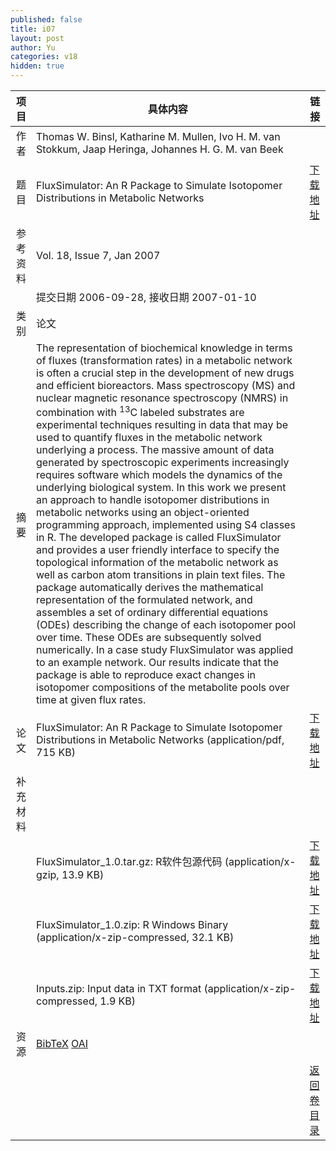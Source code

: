 ```yaml
---
published: false
title: i07
layout: post
author: Yu
categories: v18
hidden: true
---
```


| 项目 | 具体内容 | 链接 |
|---:|---|---|
| 作者 | Thomas W.  Binsl, Katharine M. Mullen, Ivo H. M.  van Stokkum, Jaap Heringa, Johannes H. G. M.  van Beek| |
| 题目 |FluxSimulator: An R Package to Simulate Isotopomer Distributions in Metabolic Networks | [下载地址](http://www.jstatsoft.org/v18/i07/paper) |
| 参考资料 |Vol. 18, Issue 7, Jan 2007 | |
| | 提交日期 2006-09-28, 接收日期 2007-01-10| | 
| 类别 | 论文| |
| 摘要 | The representation of biochemical knowledge in terms of fluxes (transformation rates) in a metabolic network is often a crucial step in the development of new drugs and efficient bioreactors. Mass spectroscopy (MS) and nuclear magnetic resonance spectroscopy (NMRS) in combination with <sup>13</sup>C labeled substrates are experimental techniques resulting in data that may be used to quantify fluxes in the metabolic network underlying a process. The massive amount of data generated by spectroscopic experiments increasingly requires software which models the dynamics of the underlying biological system.  In this work we present an approach to handle isotopomer distributions in metabolic networks using an object-oriented programming approach, implemented using S4 classes in R. The developed package is called FluxSimulator and provides a user friendly interface to specify the topological information of the metabolic network as well as carbon atom transitions in plain text files. The package automatically derives the mathematical representation of the formulated network, and assembles a set of ordinary differential equations (ODEs) describing the change of each isotopomer pool over time. These ODEs are subsequently solved numerically.  In a case study FluxSimulator was applied to an example network. Our results indicate that the package is able to reproduce exact changes in isotopomer compositions of the metabolite pools over time at given flux rates.| |
| 论文 | FluxSimulator: An R Package to Simulate Isotopomer Distributions in Metabolic Networks  (application/pdf, 715 KB)| [下载地址](http://www.jstatsoft.org/v18/i07/paper) |
| 补充材料 | | |
| |FluxSimulator_1.0.tar.gz: R软件包源代码  (application/x-gzip, 13.9 KB)|  [下载地址](http://www.jstatsoft.org/v18/i07/supp/1) |
| |FluxSimulator_1.0.zip: R Windows Binary  (application/x-zip-compressed, 32.1 KB)|  [下载地址](http://www.jstatsoft.org/v18/i07/supp/2) |
| |Inputs.zip: Input data in TXT format  (application/x-zip-compressed, 1.9 KB)|  [下载地址](http://www.jstatsoft.org/v18/i07/supp/3) |
| 资源 | [BibTeX](http://www.jstatsoft.org/v18/i07/bibtex) [OAI](http://www.jstatsoft.org/oai?verb=GetRecord&identifier=oai.jstatsoft/v18/i07&prefix=oai_dc)| |
| |  | [返回卷目录]({{site.baseurl}}/volume/v18.html) |